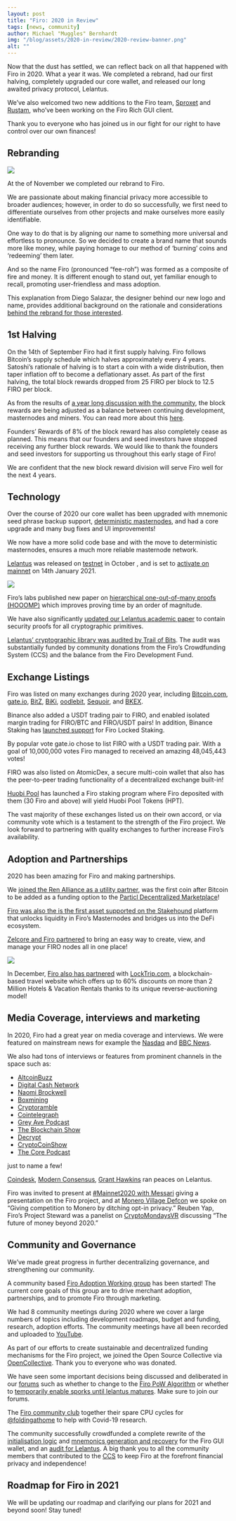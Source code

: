 ```yaml
---
layout: post
title: "Firo: 2020 in Review"
tags: [news, community]
author: Michael "Muggles" Bernhardt
img: "/blog/assets/2020-in-review/2020-review-banner.png"
alt: ""
---
```

Now that the dust has settled, we can reflect back on all that happened with Firo in 2020. What a year it was. We completed a rebrand, had our first halving, completely upgraded our core wallet, and released our long awaited privacy protocol, Lelantus.

We’ve also welcomed two new additions to the Firo team, [Sproxet](https://github.com/sproxet) and [Rustam](https://github.com/Rustam-Abrahamyan), who’ve been working on the Firo Rich GUI client.

Thank you to everyone who has joined us in our fight for our right to have control over our own finances!

## Rebranding

![](/blog/assets/2020-in-review/rebranding.jpeg)

At the of November we completed our rebrand to Firo.

We are passionate about making financial privacy more accessible to broader audiences; however, in order to do so successfully, we first need to differentiate ourselves from other projects and make ourselves more easily identifiable.

One way to do that is by aligning our name to something more universal and effortless to pronounce. So we decided to create a brand name that sounds more like money, while paying homage to our method of ‘burning’ coins and ‘redeeming’ them later.

And so the name Firo (pronounced “fee-roh”) was formed as a composite of fire and money. It is different enough to stand out, yet familiar enough to recall, promoting user-friendless and mass adoption.

This explanation from Diego Salazar, the designer behind our new logo and name, provides additional background on the rationale and considerations [behind the rebrand for those interested](https://youtu.be/W433zQ61YEM).

## 1st Halving

On the 14th of September Firo had it first supply halving. Firo follows Bitcoin’s supply schedule which halves approximately every 4 years. Satoshi’s rationale of halving is to start a coin with a wide distribution, then taper inflation off to become a deflationary asset. As part of the first halving, the total block rewards dropped from 25 FIRO per block to 12.5 FIRO per block.

As from the results of [a year long discussion with the community](https://forum.zcoin.io/t/important-final-chance-to-weigh-in-on-development-community-funding-percentage/636), the block rewards are being adjusted as a balance between continuing development, masternodes and miners. You can read more about this [here](https://firo.org/2020/05/04/block-reward-allocation-and-development-fund-for-the-next-4-years.html).

Founders’ Rewards of 8% of the block reward has also completely cease as planned. This means that our founders and seed investors have stopped receiving any further block rewards. We would like to thank the founders and seed investors for supporting us throughout this early stage of Firo!

We are confident that the new block reward division will serve Firo well for the next 4 years.

## Technology

Over the course of 2020 our core wallet has been upgraded with mnemonic seed phrase backup support, [deterministic masternodes](https://firo.org/2020/06/08/zcoin-v14-0-0-release.html), and had a core upgrade and many bug fixes and UI improvements!

We now have a more solid code base and with the move to deterministic masternodes, ensures a much more reliable masternode network.

[Lelantus](https://firo.org/2019/04/14/lelantus-firo.html) was released on [testnet](https://firo.org/2020/10/20/lelantus-testnet-is-now-open.html) in October , and is set to [activate on mainnet](https://firo.org/2021/01/06/lelantus-activating-on-firo.html) on 14th January 2021.

![](/blog/assets/2020-in-review/lelantus-activating-on-firo.png)

Firo’s labs published new paper on [hierarchical one-out-of-many proofs (HOOOMP)](https://firo.org/2020/04/16/paper-on-hierarchical-one-out-of-many-proofs.html) which improves proving time by an order of magnitude.

We have also significantly [updated our Lelantus academic paper](https://firo.org/2020/06/09/lelantus-academic-paper-updated.html) to contain security proofs for all cryptographic primitives.

[Lelantus’ cryptographic library was audited by Trail of Bits](https://firo.org/2020/08/13/lelantus-cryptographic-library-audit-results.html). The audit was substantially funded by community donations from the Firo’s Crowdfunding System (CCS) and the balance from the Firo Development Fund.

## Exchange Listings

Firo was listed on many exchanges during 2020 year, including [Bitcoin.com](https://exchange.bitcoin.com/xzc-to-btc), [gate.io](https://www.gate.io/trade/FIRO_USDT), [BitZ](https://www.bitz.ai/exchange/xzc_usdt), [BiKi](https://www.biki.cc/en_US/trade/XZC_USDT), [oodlebit](https://oodlebit.com/Coin/Zcoin), [Sequoir](https://app.sequoir.com/assets/xzc), and [BKEX](https://www.bkex.com/).

Binance also added a USDT trading pair to FIRO, and enabled isolated margin trading for FIRO/BTC and FIRO/USDT pairs! In addition, Binance Staking has [launched support](https://www.binance.com/en/support/announcement/7505db44e0bc4f16b8bbe220f329fc28) for Firo Locked Staking.

By popular vote gate.io chose to list FIRO with a USDT trading pair. With a goal of 10,000,000 votes Firo managed to received an amazing 48,045,443 votes!

FIRO was also listed on AtomicDex, a secure multi-coin wallet that also has the peer-to-peer trading functionality of a decentralized exchange built-in!

[Huobi Pool](https://www.hpt.com/) has launched a Firo staking program where Firo deposited with them (30 Firo and above) will yield Huobi Pool Tokens (HPT).

The vast majority of these exchanges listed us on their own accord, or via community vote which is a testament to the strength of the Firo project. We look forward to partnering with quality exchanges to further increase Firo’s availability.

## Adoption and Partnerships

2020 has been amazing for Firo and making partnerships.

We [joined the Ren Alliance as a utility partner](https://medium.com/renproject/ren-ecosystem-update-aeef144a52e0), was the first coin after Bitcoin to be added as a funding option to the [Particl Decentralized Marketplace](https://particl.io/)!

[Firo was also the is the first asset supported on the Stakehound](https://firo.org/2020/09/02/bridging-into-defi-with-stakehound-partnership.html) platform that unlocks liquidity in Firo’s Masternodes and bridges us into the DeFi ecosystem.

[Zelcore and Firo partnered](https://medium.com/@ZelOfficial/zelcore-zcoin-masternodes-d4223e3d8c8b) to bring an easy way to create, view, and manage your FIRO nodes all in one place!

![](/blog/assets/locktrip/locktrip-image.png)

In December, [Firo also has partnered](https://firo.org/2020/12/08/firo-partners-with-locktrip.html) with [LockTrip.com](https://locktrip.com/), a blockchain-based travel website which offers up to 60% discounts on more than 2 Million Hotels & Vacation Rentals thanks to its unique reverse-auctioning model!

## Media Coverage, interviews and marketing

In 2020, Firo had a great year on media coverage and interviews. We were featured on mainstream news for example the [Nasdaq](https://www.nasdaq.com/articles/privacy-in-a-pandemic%3A-balancing-individual-rights-with-the-greater-good-2020-04-16) and [BBC News](https://bbc.co.uk/news/business-51281233).

We also had tons of interviews or features from prominent channels in the space such as:
* [AltcoinBuzz](https://www.altcoinbuzz.io/reviews/altcoin-projects/zcoin-a-privacy-and-anonymity-focused-blockchain/) 
* [Digital Cash Network](https://lbry.tv/@DigitalCashNetwork:c/Reuben-Yap:7?r=Gd7GBo8adnW7dSEBDc2pPP8Ytw9Rw3L9) 
* [Naomi Brockwell](https://youtu.be/cW4PgvbJbmw) 
* [Boxmining](https://anchor.fm/boxmining/episodes/We-NEED-Privacy-in-Crypto---Reuben-Yap-of-Zcoin-eggmh8) 
* [Cryptoramble](https://youtu.be/TKYhzT_cyy0) 
* [Cointelegraph](https://cointelegraph.com/news/blockchain-can-provide-the-right-to-privacy-that-everyone-deserves) 
* [Grey Ave Podcast](https://www.greyjabesi.com/ep152/) 
* [The Blockchain Show](https://www.theblockchainshow.com/160-zcoin-reuben-yap/) 
* [Decrypt](https://decrypt.co/29329/can-blockchain-voting-save-elections-during-the-coronavirus-lockdown) 
* [CryptoCoinShow](https://www.youtube.com/watch?v=Dt18clvx2WU) 
* [The Core Podcast](https://anchor.fm/thecorepod/episodes/My-Money--My-Problem--Dan-talks-with-Reuben-from-Zcoin-ehaa06) 

just to name a few!

[Coindesk](https://www.coindesk.com/privacycoin-zcoin-burn-redeem-testnet), [Modern Consensus](https://modernconsensus.com/cryptocurrencies/zcoin-bumps-up-privacy-with-ability-to-burn-and-redeem-coins/), [Grant Hawkins](https://youtu.be/sV1zjhtTav8) ran peaces on Lelantus.

Firo was invited to present at [#Mainnet2020 with Messari](https://www.youtube.com/watch?v=ejZk_CED7FQ&feature=youtu.be) giving a presentation on the Firo project, and at [Monero Village Defcon](https://www.youtube.com/channel/UCKxLNPJeEjPXOke55i5AIXA) we spoke on “Giving competition to Monero by ditching opt-in privacy.” Reuben Yap, Firo’s Project Steward was a panelist on [CryptoMondaysVR](https://www.youtube.com/watch?v=7Y2hclziAd8) discussing “The future of money beyond 2020.”

## Community and Governance

We’ve made great progress in further decentralizing governance, and strengthening our community.

A community based [Firo Adoption Working group](https://t.me/zcoinawp) has been started! The current core goals of this group are to drive merchant adoption, partnerships, and to promote Firo through marketing.

We had 8 community meetings during 2020 where we cover a large numbers of topics including development roadmaps, budget and funding, research, adoption efforts. The community meetings have all been recorded and uploaded to [YouTube](https://www.youtube.com/c/Firoorg/videos).

As part of our efforts to create sustainable and decentralized funding mechanisms for the Firo project, we joined the Open Source Collective via [OpenCollective](https://firo.org/2020/06/18/open-source-collective-for-sustainable-funding.html). Thank you to everyone who was donated.

We have seen some important decisions being discussed and deliberated in our [forums](https://forum.firo.org//) such as whether to change to the [Firo PoW Algorithm](https://forum.firo.org/t/poll-on-zcoins-pow-algorithm/868) or whether to [temporarily enable sporks until lelantus matures](https://forum.firo.org/t/should-we-enable-spork-functionality-temporarily-until-lelantus-matures/835/27). Make sure to join our forums.

The [Firo community club](https://stats.foldingathome.org/team/237474) together their spare CPU cycles for [@foldingathome](http://twitter.com/foldingathome) to help with Covid-19 research.

The community successfully crowdfunded a complete rewrite of the [initialisation logic](https://ccs.firo.org/proposals/gui-initialisation-rewrite.html) and [mnemonics generation and recovery](https://ccs.firo.org/proposals/clientmnemonics.html) for the Firo GUI wallet, and an [audit for Lelantus](https://ccs.firo.org/proposals/lelantusaudit.html). A big thank you to all the community members that contributed to the [CCS](https://ccs.firo.org/) to keep Firo at the forefront financial privacy and independence!

## Roadmap for Firo in 2021

We will be updating our roadmap and clarifying our plans for 2021 and beyond soon! Stay tuned!
